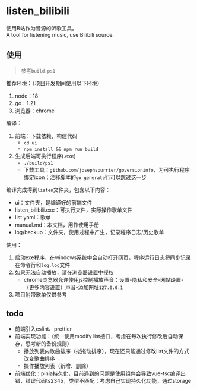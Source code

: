 # listen_bilibili

使用B站作为音源的听歌工具。  
A tool for listening music, use Bilibili source.

## 使用

> 参考`build.ps1`

推荐环境：（项目开发期间使用以下环境）

1. node：18
2. go：1.21
3. 浏览器：chrome

编译：

1. 前端：下载依赖，构建代码
    - `cd ui`
    - `npm install && npm run build`
2. 生成后端可执行程序(.exe)
    - `./build/ps1`
    - 下载工具：`github.com/josephspurrier/goversioninfo`，为可执行程序绑定icon；注释脚本的`go generate`行可以跳过这一步

编译完成得到`listen`文件夹，包含以下内容：

- ui：文件夹，是编译好的前端文件
- listen_bilibili.exe：可执行文件，实际操作歌单文件
- list.yaml：歌单
- manual.md：本文档，用作使用手册
- log/backup：文件夹，使用过程中产生，记录程序日志/历史歌单

使用：

1. 启动exe程序，在windows系统中会自动打开网页，程序运行日志将同步记录在命令行和`log.log`文件
2. 如果无法自动播放，请在浏览器设置中授权
    - chrome浏览器允许使用js控制播放声音：设置-隐私和安全-网站设置-（更多内容设置）声音-添加网址`127.0.0.1`
3. 项目附带歌单仅供参考

## todo

- 前端引入eslint、prettier
- 前端实现功能：（统一使用modify list接口，考虑在每次执行修改后自动保存，思考新的备份规则）
    - 播放列表内歌曲排序（拟拖动排序），现在还只能通过修改list文件的方式改变歌曲排序
    - 操作播放列表（新增、删除）
- 前端优化：pinia持久化，目前遇到的问题是使用组件会导致vue-tsc编译出错，错误代码ts2345，类型不匹配；考虑自己实现持久化功能，通过storage
